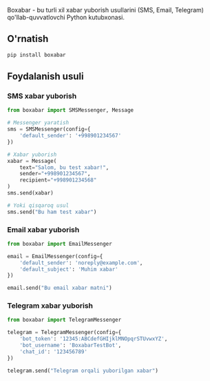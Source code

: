 Boxabar - bu turli xil xabar yuborish usullarini (SMS, Email, Telegram) qo'llab-quvvatlovchi Python kutubxonasi.

## O'rnatish

```bash
pip install boxabar
```

## Foydalanish usuli

### SMS xabar yuborish

```python
from boxabar import SMSMessenger, Message

# Messenger yaratish
sms = SMSMessenger(config={
    'default_sender': '+998901234567'
})

# Xabar yuborish
xabar = Message(
    text="Salom, bu test xabar!",
    sender="+998901234567",
    recipient="+998901234568"
)
sms.send(xabar)

# Yoki qisqaroq usul
sms.send("Bu ham test xabar")
```

### Email xabar yuborish

```python
from boxabar import EmailMessenger

email = EmailMessenger(config={
    'default_sender': 'noreply@example.com',
    'default_subject': 'Muhim xabar'
})

email.send("Bu email xabar matni")
```

### Telegram xabar yuborish

```python
from boxabar import TelegramMessenger

telegram = TelegramMessenger(config={
    'bot_token': '12345:ABCdefGHIjklMNOpqrSTUvwxYZ',
    'bot_username': 'BoxabarTestBot',
    'chat_id': '123456789'
})

telegram.send("Telegram orqali yuborilgan xabar")
```
